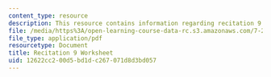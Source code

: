 ```yaml
---
content_type: resource
description: This resource contains information regarding recitation 9 worksheet
file: /media/https%3A/open-learning-course-data-rc.s3.amazonaws.com/7-29j-cellular-neurobiology-spring-2012/12622cc200d5bd1dc267071d8d3bd057_MIT7_29JS12_Recitation9.pdf
file_type: application/pdf
resourcetype: Document
title: Recitation 9 Worksheet
uid: 12622cc2-00d5-bd1d-c267-071d8d3bd057
---
```

